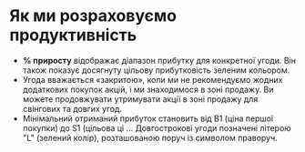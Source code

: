 # **Як ми розраховуємо продуктивність**
- **% приросту** відображає діапазон прибутку для конкретної угоди. Він також показує досягнуту цільову прибутковість зеленим кольором.
- Угода вважається «закритою», коли ми не рекомендуємо жодних додаткових покупок акцій, і ми знаходимося в зоні продажу. Ви можете продовжувати утримувати акції в зоні продажу для свінгових та довгих угод.
- Мінімальний отриманий прибуток становить від B1 (ціна першої покупки) до S1 (цільова ці ... Довгострокові угоди позначені літерою "L" (зелений колір), розташованою поруч із символом праворуч.